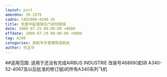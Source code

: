 ```yaml
---
layout: post
amendno: 39-2970
cadno: CAD2000-A340-26
title: 检查中起落架后门前铰链座
date: 2000-07-25 00:00:00 +0800
effdate: 2000-07-29 00:00:00 +0800
tag: A340
categories: 民航华东管理局适航处
author: 何正华
---
```


##适用范围:
适用于还没有完成AIRBUS INDUSTRIE 改装号46869(或SB A340-52-4067及以后批准的修订版)的所有A340系列飞机

